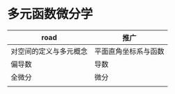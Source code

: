 # 多元函数微分学



| road        | 推广         |
| ----------- | ---------- |
| 对空间的定义与多元概念 | 平面直角坐标系与函数 |
| 偏导数         | 导数         |
| 全微分         | 微分         |
|             |            |
